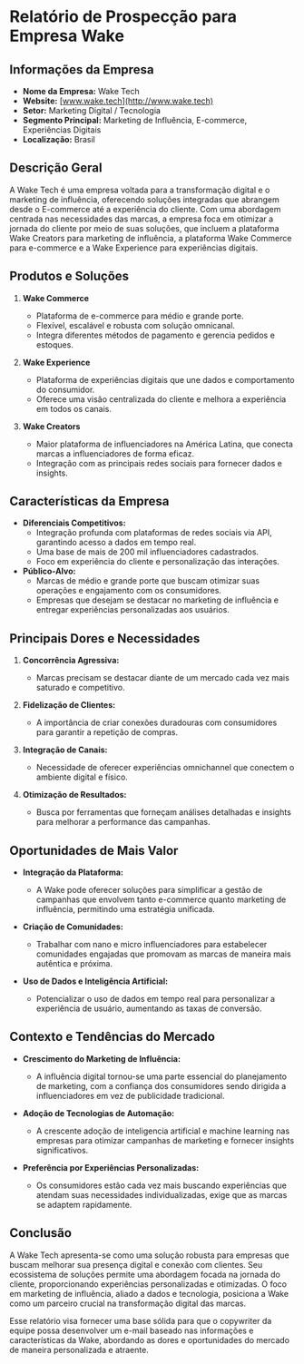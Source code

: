 # Relatório de Prospecção para Empresa Wake

## Informações da Empresa

- **Nome da Empresa:** Wake Tech
- **Website:** [www.wake.tech](http://www.wake.tech)
- **Setor:** Marketing Digital / Tecnologia
- **Segmento Principal:** Marketing de Influência, E-commerce, Experiências Digitais
- **Localização:** Brasil

## Descrição Geral

A Wake Tech é uma empresa voltada para a transformação digital e o marketing de influência, oferecendo soluções integradas que abrangem desde o E-commerce até a experiência do cliente. Com uma abordagem centrada nas necessidades das marcas, a empresa foca em otimizar a jornada do cliente por meio de suas soluções, que incluem a plataforma Wake Creators para marketing de influência, a plataforma Wake Commerce para e-commerce e a Wake Experience para experiências digitais.

## Produtos e Soluções

1. **Wake Commerce**
   - Plataforma de e-commerce para médio e grande porte.
   - Flexível, escalável e robusta com solução omnicanal.
   - Integra diferentes métodos de pagamento e gerencia pedidos e estoques.

2. **Wake Experience**
   - Plataforma de experiências digitais que une dados e comportamento do consumidor.
   - Oferece uma visão centralizada do cliente e melhora a experiência em todos os canais.

3. **Wake Creators**
   - Maior plataforma de influenciadores na América Latina, que conecta marcas a influenciadores de forma eficaz.
   - Integração com as principais redes sociais para fornecer dados e insights.

## Características da Empresa

- **Diferenciais Competitivos:**
  - Integração profunda com plataformas de redes sociais via API, garantindo acesso a dados em tempo real.
  - Uma base de mais de 200 mil influenciadores cadastrados.
  - Foco em experiência do cliente e personalização das interações.
- **Público-Alvo:**
  - Marcas de médio e grande porte que buscam otimizar suas operações e engajamento com os consumidores.
  - Empresas que desejam se destacar no marketing de influência e entregar experiências personalizadas aos usuários.

## Principais Dores e Necessidades

1. **Concorrência Agressiva:**
   - Marcas precisam se destacar diante de um mercado cada vez mais saturado e competitivo.

2. **Fidelização de Clientes:**
   - A importância de criar conexões duradouras com consumidores para garantir a repetição de compras.

3. **Integração de Canais:**
   - Necessidade de oferecer experiências omnichannel que conectem o ambiente digital e físico.

4. **Otimização de Resultados:**
   - Busca por ferramentas que forneçam análises detalhadas e insights para melhorar a performance das campanhas.

## Oportunidades de Mais Valor

- **Integração da Plataforma:**
  - A Wake pode oferecer soluções para simplificar a gestão de campanhas que envolvem tanto e-commerce quanto marketing de influência, permitindo uma estratégia unificada.

- **Criação de Comunidades:**
  - Trabalhar com nano e micro influenciadores para estabelecer comunidades engajadas que promovam as marcas de maneira mais autêntica e próxima.

- **Uso de Dados e Inteligência Artificial:**
  - Potencializar o uso de dados em tempo real para personalizar a experiência de usuário, aumentando as taxas de conversão.

## Contexto e Tendências do Mercado

- **Crescimento do Marketing de Influência:**
  - A influência digital tornou-se uma parte essencial do planejamento de marketing, com a confiança dos consumidores sendo dirigida a influenciadores em vez de publicidade tradicional.
  
- **Adoção de Tecnologias de Automação:**
  - A crescente adoção de inteligencia artificial e machine learning nas empresas para otimizar campanhas de marketing e fornecer insights significativos.

- **Preferência por Experiências Personalizadas:**
  - Os consumidores estão cada vez mais buscando experiências que atendam suas necessidades individualizadas, exige que as marcas se adaptem rapidamente.

## Conclusão

A Wake Tech apresenta-se como uma solução robusta para empresas que buscam melhorar sua presença digital e conexão com clientes. Seu ecossistema de soluções permite uma abordagem focada na jornada do cliente, proporcionando experiências personalizadas e otimizadas. O foco em marketing de influência, aliado a dados e tecnologia, posiciona a Wake como um parceiro crucial na transformação digital das marcas. 

Esse relatório visa fornecer uma base sólida para que o copywriter da equipe possa desenvolver um e-mail baseado nas informações e características da Wake, abordando as dores e oportunidades do mercado de maneira personalizada e atraente.